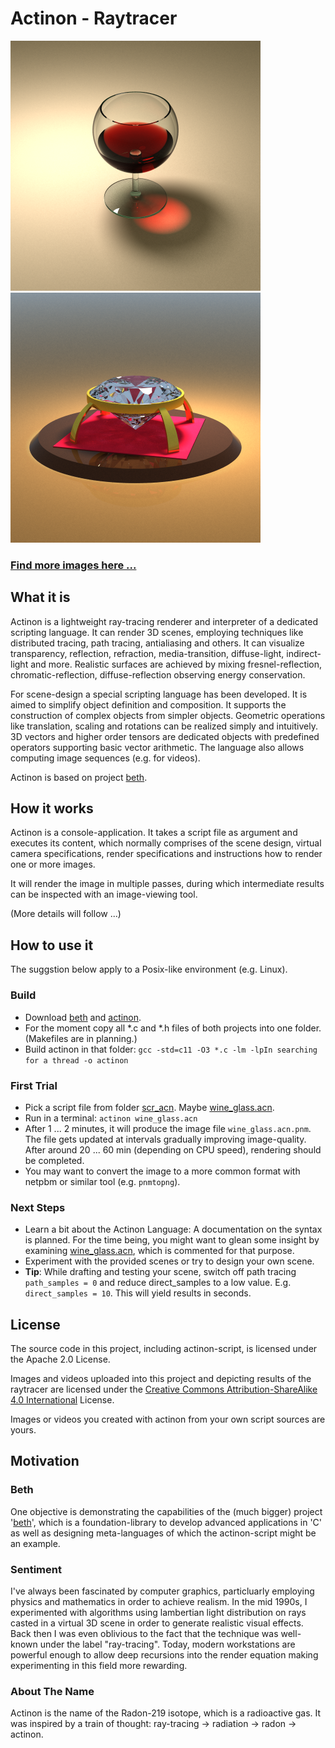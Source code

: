 # Actinon - Raytracer

![Wine Glass](https://raw.githubusercontent.com/johsteffens/actinon/master/image/wine_glass.acn.png "Image created with Actinon")
![Diamond](https://raw.githubusercontent.com/johsteffens/actinon/master/image/diamond.acn.png "Image created with Actinon")

### [Find more images here ...](https://github.com/johsteffens/actinon/wiki/Images)

## What it is
Actinon is a lightweight ray-tracing renderer and interpreter of a dedicated scripting language. It can render 3D scenes, employing techniques like distributed tracing, path tracing, antialiasing and others. It can visualize transparency, reflection, refraction, media-transition, diffuse-light, indirect-light and more. Realistic surfaces are achieved by mixing fresnel-reflection, chromatic-reflection, diffuse-reflection observing energy conservation.

For scene-design a special scripting language has been developed. It is aimed to simplify object definition and composition. It supports the construction of complex objects from simpler objects. Geometric operations like translation, scaling and rotations can be realized simply and intuitively. 3D vectors and higher order tensors are dedicated objects with predefined operators supporting basic vector arithmetic. The language also allows computing image sequences (e.g. for videos).

Actinon is based on project [beth](https://github.com/johsteffens/beth).

## How it works

Actinon is a console-application. It takes a script file as argument and executes its content, which normally comprises of the scene design, virtual camera specifications, render specifications and instructions how to render one or more images.

It will render the image in multiple passes, during which intermediate results can be inspected with an image-viewing tool.

(More details will follow ...)

## How to use it

The suggstion below apply to a Posix-like environment (e.g. Linux).

### Build
   * Download [beth](https://github.com/johsteffens/beth) and [actinon](https://github.com/johsteffens/actinon).
   * For the moment copy all *.c and *.h files of both projects into one folder. (Makefiles are in  planning.)
   * Build actinon in that folder: `gcc -std=c11 -O3 *.c -lm -lpIn searching for a thread -o actinon`

### First Trial
   * Pick a script file from folder [scr_acn](https://github.com/johsteffens/actinon/tree/master/src_acn). Maybe [wine_glass.acn](https://github.com/johsteffens/actinon/blob/master/src_acn/wine_glass.acn).
   * Run in a terminal: `actinon wine_glass.acn`
   * After 1 ... 2 minutes, it will produce the image file `wine_glass.acn.pnm`. The file gets updated at intervals gradually improving image-quality. After around 20 ... 60 min (depending on CPU speed), rendering should be completed.
   * You may want to convert the image to a more common format with netpbm or similar tool (e.g. `pnmtopng`).

### Next Steps
   * Learn a bit about the Actinon Language: A documentation on the syntax is planned. For the time being, you might want to glean some insight by examining [wine_glass.acn](https://github.com/johsteffens/actinon/blob/master/src_acn/wine_glass.acn), which is commented for that purpose. 
   * Experiment with the provided scenes or try to design your own scene.
   * **Tip**: While drafting and testing your scene, switch off path tracing `path_samples = 0` and reduce direct_samples to a low value. E.g.  `direct_samples = 10`. This will yield results in seconds.

## License
The source code in this project, including actinon-script, is licensed under the Apache 2.0 License.

Images and videos uploaded into this project and depicting results of the raytracer are licensed under the [Creative Commons Attribution-ShareAlike 4.0 International](https://creativecommons.org/licenses/by-sa/4.0/) License.

Images or videos you created with actinon from your own script sources are yours.

## Motivation

### Beth
One objective is demonstrating the capabilities of the (much bigger) project '[beth](https://github.com/johsteffens/beth)', which is a foundation-library to develop advanced applications in 'C' as well as designing meta-languages of which the actinon-script might be an example.

### Sentiment
I've always been fascinated by computer graphics, particluarly employing physics and mathematics in order to achieve realism. In the mid 1990s, I experimented with algorithms using lambertian light distribution on rays casted in a virtual 3D scene in order to generate realistic visual effects. Back then I was even oblivious to the fact that the technique was well-known under the label "ray-tracing". Today, modern workstations are powerful enough to allow deep recursions into the render equation making experimenting in this field more rewarding.

### About The Name
Actinon is the name of the Radon-219 isotope, which is a radioactive gas. It was inspired by a train of thought: ray-tracing -> radiation -> radon -> actinon.
